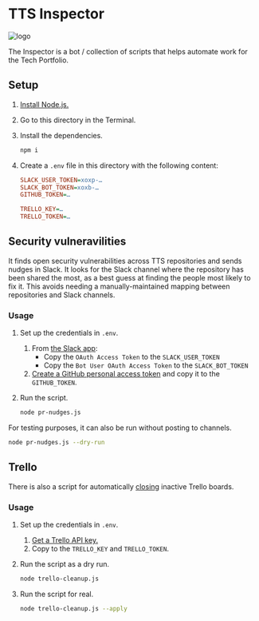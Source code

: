 # TTS Inspector

![logo](logo.png)

The Inspector is a bot / collection of scripts that helps automate work for the Tech Portfolio.

## Setup

1. [Install Node.js.](https://nodejs.org/en/download/package-manager/#macos)
1. Go to this directory in the Terminal.
1. Install the dependencies.

   ```sh
   npm i
   ```

1. Create a `.env` file in this directory with the following content:

   ```ini
   SLACK_USER_TOKEN=xoxp-…
   SLACK_BOT_TOKEN=xoxb-…
   GITHUB_TOKEN=…

   TRELLO_KEY=…
   TRELLO_TOKEN=…
   ```

## Security vulneravilities

It finds open security vulnerabilities across TTS repositories and sends nudges in Slack. It looks for the Slack channel where the repository has been shared the most, as a best guess at finding the people most likely to fix it. This avoids needing a manually-maintained mapping between repositories and Slack channels.

### Usage

1. Set up the credentials in `.env`.
   1. From [the Slack app](https://api.slack.com/apps/A01B3MX46JC/install-on-team):
      - Copy the `OAuth Access Token` to the `SLACK_USER_TOKEN`
      - Copy the `Bot User OAuth Access Token` to the `SLACK_BOT_TOKEN`
   1. [Create a GitHub personal access token](https://github.com/settings/tokens) and copy it to the `GITHUB_TOKEN`.
1. Run the script.

   ```sh
   node pr-nudges.js
   ```

For testing purposes, it can also be run without posting to channels.

```sh
node pr-nudges.js --dry-run
```

## Trello

There is also a script for automatically [closing](https://help.trello.com/article/777-closing-a-board) inactive Trello boards.

### Usage

1. Set up the credentials in `.env`.
   1. [Get a Trello API key.](https://developer.atlassian.com/cloud/trello/guides/rest-api/api-introduction/#authentication-and-authorization)
   1. Copy to the `TRELLO_KEY` and `TRELLO_TOKEN`.
1. Run the script as a dry run.

   ```sh
   node trello-cleanup.js
   ```

1. Run the script for real.

   ```sh
   node trello-cleanup.js --apply
   ```

